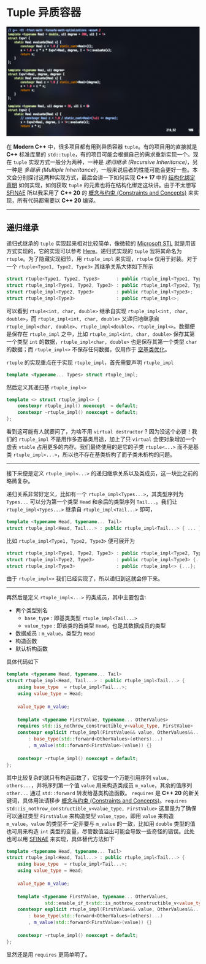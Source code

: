# Tuple 异质容器

![background](../img/bb.png)

在 **Modern C++** 中，很多项目都有用到异质容器 `tuple`。有的项目用的直接就是 **C++** 标准库里的 `std::tuple`，有的项目可能会根据自己的需求重新实现一个。现在 `tuple` 实现方式一般分为两种，一种是 *递归继承 (Recursive Inheritance)*，另一种是 *多继承 (Multiple Inheritance)*，一般来说后者的性能可能会更好一些。本文会分别探讨这两种实现方式，最后会讲一下如何实现 **C++ 17** 中的 [结构化绑定声明](https://zh.cppreference.com/w/cpp/language/structured_binding) 如何实现，如何获取 `tuple` 的元素也将在结构化绑定这块讲。由于不太想写 [SFINAE](https://zh.cppreference.com/w/cpp/language/sfinae) 所以我采用了 **C++ 20** 的 [概念与约束 (Constraints and Concepts)](https://zh.cppreference.com/w/cpp/language/constraints) 来实现，所有代码都需要以 **C++ 20** 编译。

---

## 递归继承

递归式继承的 `tuple` 实现起来相对比较简单，像微软的 [Microsoft STL](https://github.com/microsoft/STL) 就是用该方式实现的，它的实现可以参考 [Here](https://github.com/microsoft/STL/blob/main/stl/inc/tuple)。递归式实现的 `tuple` 我将其命名为 `rtuple`。为了隐藏实现细节，用 `rtuple_impl` 来实现，`rtuple` 仅用于封装。对于一个 `rtuple<Type1, Type2, Type3>` 其继承关系大体如下所示

```cpp
struct rtuple<Type1, Type2, Type3>      : public rtuple_impl<Type1, Type2, Type3>;
struct rtuple_impl<Type1, Type2, Type3> : public rtuple_impl<Type2, Type3>;
struct rtuple_impl<Type2, Type3>        : public rtuple_impl<Type3>;
struct rtuple_impl<Type3>               : public rtuple_impl<>;
```

可以看到 `rtuple<int, char, double>` 继承自实现 `rtuple_impl<int, char, double>`，而 `rtuple_impl<int, char, double>` 又递归地继承自 `rtuple_impl<char, double>`、`rtuple_impl<double>`、`rtuple_impl<>`。数据便是保存在 `rtuple_impl` 之中，比如 `rtuple_impl<int, char, double>` 保存其第一个类型 `int` 的数据，`rtuple_impl<char, double>` 也是保存其第一个类型 `char` 的数据；而 `rtuple_impl<>` 不保存任何数据，仅用作于 [空基类优化](https://zh.cppreference.com/w/cpp/language/ebo)。

`rtuple` 的实现重点在于实现 `rtuple_impl`，首先需要声明 `rtuple_impl`

```cpp
template <typename... Types> struct rtuple_impl;
```

然后定义其递归基 `rtuple_impl<>`

```cpp
template <> struct rtuple_impl<> {
    constexpr rtuple_impl() noexcept  = default;
    constexpr ~rtuple_impl() noexcept = default;
};
```

看到这可能有人就要问了，为啥不用 `virtual destructor` ?
因为没这个必要！我们的 `rtuple_impl` 不是用作多态基类用途，加上了只 `virtual` 会使对象增加一个虚表 `vtable` 占用更多的内存。我们最终使用的是它的子类 `rtuple<...>` 而不是基类 `rtuple_impl<...>`，所以也不存在基类析构了而子类未析构的问题。

---

接下来便是定义 `rtuple_impl<...>` 的递归继承关系以及类成员，这一块比之前的略微复杂。

递归关系非常好定义，比如有一个 `rtuple_impl<Types...>`，其类型序列为 `Types...` 可以分为第一个类型 `Head` 和余后的类型序列 `Tail...`。我们让`rtuple_impl<Types...>` 继承自 `rtuple_impl<Tail...>` 即可，

```cpp
template <typename Head, typename... Tail>
struct rtuple_impl<Head, Tail...> : public rtuple_impl<Tail...> { ... }
```

比如 `rtuple_impl<Type1, Type2, Type3>` 便可展开为

```cpp
struct rtuple_impl<Type1, Type2, Type3> : public rtuple_impl<Type2, Type3> {...};
struct rtuple_impl<Type2, Type3>        : public rtuple_impl<Type3> {...};
struct rtuple_impl<Type3>               : public rtuple_impl<> {...};
```

由于 `rtuple_impl<>` 我们已经实现了，所以递归到这就会停下来。

---

再然后是定义 `rtuple_impl<...>` 的类成员，其中主要包含:

- 两个类型别名
  - `base_type` : 即基类类型 `rtuple_impl<Tail...>`
  - `value_type` : 即该类的首类型 `Head`，也是其数据成员的类型
- 数据成员 : `m_value`，类型为 `Head`
- 构造函数
- 默认析构函数

具体代码如下

```cpp
template <typename Head, typename... Tail>
struct rtuple_impl<Head, Tail...> : public rtuple_impl<Tail...> {
    using base_type  = rtuple_impl<Tail...>;
    using value_type = Head;

    value_type m_value;

    template <typename FirstValue, typename... OtherValues>
    requires std::is_nothrow_constructible_v<value_type, FirstValue>
    constexpr explicit rtuple_impl(FirstValue&& value, OtherValues&&... others) noexcept
        : base_type(std::forward<OtherValues>(others)...)
        , m_value(std::forward<FirstValue>(value)) {}

    constexpr ~rtuple_impl() noexcept = default;
};
```

其中比较复杂的就只有构造函数了，它接受一个万能引用序列 `value, others...`，并将序列第一个值 `value` 用来构造类成员 `m_value`，其余的值序列 `other...` 通过 `std::forward` 转发给基类构造函数。
`requires` 是 **C++ 20** 的新关键词，具体用法请移步 [概念与约束 (Constraints and Concepts)](https://zh.cppreference.com/w/cpp/language/constraints)。`requires std::is_nothrow_constructible_v<value_type, FirstValue>` 这里是为了确保可以通过类型 `FirstValue` 来构造类型 `value_type`，即用 `value` 来构造 `m_value`。`value` 的类型不一定非要与 `m_value` 的一致，比如用 `double` 类型的值也可用来构造 `int` 类型的变量，尽管数值溢出可能会导致一些奇怪的错误。此处也可以用 [SFINAE](https://zh.cppreference.com/w/cpp/language/sfinae) 来实现，具体替代方法如下

```cpp
template <typename Head, typename... Tail>
struct rtuple_impl<Head, Tail...> : public rtuple_impl<Tail...> {
    using base_type  = rtuple_impl<Tail...>;
    using value_type = Head;

    value_type m_value;

    template <typename FirstValue, typename... OtherValues,
              std::enable_if_t<std::is_nothrow_constructible_v<value_type, FirstValue>, int> = 0>
    constexpr explicit rtuple_impl(FirstValue&& value, OtherValues&&... others) noexcept
        : base_type(std::forward<OtherValues>(others)...)
        , m_value(std::forward<FirstValue>(value)) {}

    constexpr ~rtuple_impl() noexcept = default;
};
```

显然还是用 `requires` 更简单明了。
